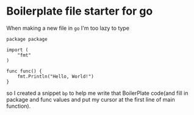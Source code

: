 # Boilerplate file starter for go

When making a new file in `go` I'm too lazy to type

```
package package

import (
    "fmt"
)
      
func func() {
    fmt.Println("Hello, World!")
}
```

so I created a snippet `bp` to help me write that BoilerPlate code(and fill in package and func values and put my cursor at the first line of main function).
